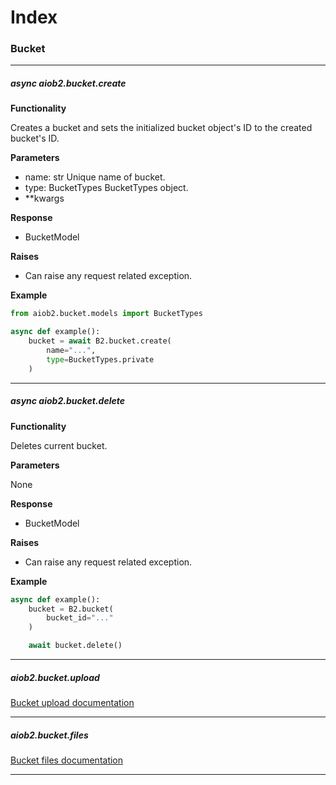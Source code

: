 # Index

### Bucket
___

##### async aiob2.bucket.create

**Functionality**

Creates a bucket and sets the initialized bucket object's ID to the created bucket's ID.


**Parameters**

- name: str
    Unique name of bucket.
- type: BucketTypes
    BucketTypes object.
- **kwargs

**Response**

- BucketModel

**Raises**

- Can raise any request related exception. 

**Example**

```python
from aiob2.bucket.models import BucketTypes

async def example():
    bucket = await B2.bucket.create(
        name="...",
        type=BucketTypes.private
    )
```

___

##### async aiob2.bucket.delete

**Functionality**

Deletes current bucket.


**Parameters**

None

**Response**

- BucketModel

**Raises**

- Can raise any request related exception. 

**Example**

```python
async def example():
    bucket = B2.bucket(
        bucket_id="..."
    )

    await bucket.delete()
```

___

##### aiob2.bucket.upload

[Bucket upload documentation](/docs/bucket_upload.md)
___

##### aiob2.bucket.files

[Bucket files documentation](/docs/bucket_files.md)
___